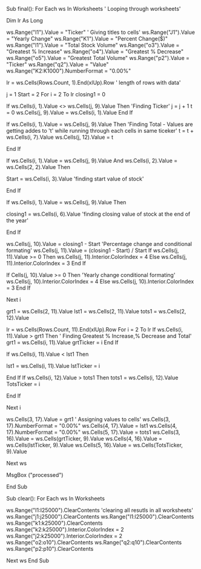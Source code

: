 


Sub final():
  For Each ws In Worksheets							' Looping through worksheets'								
 
 
 Dim lr As Long
 
 ws.Range("I1").Value = "Ticker"						' Giving titles to cells'
 ws.Range("J1").Value = "Yearly Change"
 ws.Range("K1").Value = "Percent Change($)"
 ws.Range("l1").Value = "Total Stock Volume"
 ws.Range("o3").Value = "Greatest % Increase"
 ws.Range("o4").Value = "Greatest % Decrease"
 ws.Range("o5").Value = "Greatest Total Volume"
 ws.Range("p2").Value = "Ticker"
ws.Range("q2").Value = "Value"
 ws.Range("K2:K1000").NumberFormat = "0.00%"
 
 lr = ws.Cells(Rows.Count, 1).End(xlUp).Row        			' length of rows with data'

 j = 1
 Start = 2
 For i = 2 To lr
 closing1 = 0
 
 
 If ws.Cells(i, 1).Value <> ws.Cells(j, 9).Value Then  		'Finding Ticker'
  j = j + 1
  t = 0
 ws.Cells(j, 9).Value = ws.Cells(i, 1).Value
 End If

 
If ws.Cells(i, 1).Value = ws.Cells(j, 9).Value Then  			 'Finding Total -   Values are getting addes to 't' while running through each cells in same ticeker'
t = t + ws.Cells(i, 7).Value
ws.Cells(j, 12).Value = t

End If



If ws.Cells(i, 1).Value = ws.Cells(j, 9).Value And ws.Cells(i, 2).Value = ws.Cells(2, 2).Value Then

Start = ws.Cells(i, 3).Value                       			 'finding start value of stock'

End If

If ws.Cells(i, 1).Value = ws.Cells(j, 9).Value Then
    
   closing1 = ws.Cells(i, 6).Value            				 'finding closing value of stock at the end of the year'

End If

ws.Cells(j, 10).Value = closing1 - Start          			  'Percentage change and conditional formating'
ws.Cells(j, 11).Value = (closing1 - Start) / Start
If ws.Cells(j, 11).Value >= 0 Then
ws.Cells(j, 11).Interior.ColorIndex = 4
Else
ws.Cells(j, 11).Interior.ColorIndex = 3
End If


If Cells(j, 10).Value >= 0 Then                				 'Yearly change conditional formating'
ws.Cells(j, 10).Interior.ColorIndex = 4
Else
ws.Cells(j, 10).Interior.ColorIndex = 3
End If


Next i
 
 grt1 = ws.Cells(2, 11).Value
lst1 = ws.Cells(2, 11).Value
tots1 = ws.Cells(2, 12).Value



 lr = ws.Cells(Rows.Count, 11).End(xlUp).Row
For i = 2 To lr
If ws.Cells(i, 11).Value > grt1 Then                			'  Finding Greatest % Increase,% Decrease and Total'
grt1 = ws.Cells(i, 11).Value
grtTicker = i
End If

If ws.Cells(i, 11).Value < lst1 Then

lst1 = ws.Cells(i, 11).Value
lstTicker = i

End If
If ws.Cells(i, 12).Value > tots1 Then
tots1 = ws.Cells(i, 12).Value
TotsTicker = i

End If
          
  
 Next i
 
 ws.Cells(3, 17).Value = grt1               				' Assigning values to cells'
 ws.Cells(3, 17).NumberFormat = "0.00%"
  ws.Cells(4, 17).Value = lst1
  ws.Cells(4, 17).NumberFormat = "0.00%"
  ws.Cells(5, 17).Value = tots1
 ws.Cells(3, 16).Value = ws.Cells(grtTicker, 9).Value
 ws.Cells(4, 16).Value = ws.Cells(lstTicker, 9).Value
 ws.Cells(5, 16).Value = ws.Cells(TotsTicker, 9).Value

 Next ws
 
 MsgBox ("processed")

 End Sub

 
Sub clear():
For Each ws In Worksheets

ws.Range("I1:I25000").ClearContents						'clearing all resutls  in all worksheets'
ws.Range("j1:j25000").ClearContents
ws.Range("l1:l25000").ClearContents
ws.Range("k1:k25000").ClearContents
ws.Range("k2:k25000").Interior.ColorIndex = 2
ws.Range("j2:k25000").Interior.ColorIndex = 2
ws.Range("o2:o10").ClearContents
ws.Range("q2:q10").ClearContents
 ws.Range("p2:p10").ClearContents

Next ws
End Sub

